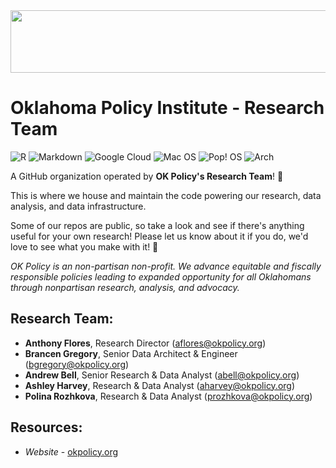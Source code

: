 <img src="https://okpolicy.wpenginepowered.com/wp-content/themes/okpolicy-v3/images/OKPolicyLogo.svg" style="width:883.2px; height:100px;"/>

# Oklahoma Policy Institute - Research Team

![R](https://img.shields.io/badge/r-%23276DC3.svg?style=for-the-badge&logo=r&logoColor=white)
![Markdown](https://img.shields.io/badge/markdown-%23000000.svg?style=for-the-badge&logo=markdown&logoColor=white)
![Google Cloud](https://img.shields.io/badge/GoogleCloud-%234285F4.svg?style=for-the-badge&logo=google-cloud&logoColor=white)
![Mac OS](https://img.shields.io/badge/mac%20os-000000?style=for-the-badge&logo=macos&logoColor=F0F0F0)
![Pop! OS](https://img.shields.io/badge/Pop!_OS-48B9C7?style=for-the-badge&logo=Pop!_OS&logoColor=white)
![Arch](https://img.shields.io/badge/arch-linux?style=for-the-badge&logo=arch-linux&logoColor=white)

A GitHub organization operated by **OK Policy's Research Team**! 🤠

This is where we house and maintain the code powering our research, data analysis, and data infrastructure.

Some of our repos are public, so take a look and see if there's anything useful for your own research! Please let us know about it if you do, we'd love to see what you make with it! 🤩

*OK Policy is an non-partisan non-profit. We advance equitable and fiscally responsible policies leading to expanded opportunity for all Oklahomans through nonpartisan research, analysis, and advocacy.*

## Research Team:
- **Anthony Flores**, Research Director (aflores@okpolicy.org)
- **Brancen Gregory**, Senior Data Architect & Engineer (bgregory@okpolicy.org)
- **Andrew Bell**, Senior Research & Data Analyst (abell@okpolicy.org)
- **Ashley Harvey**, Research & Data Analyst (aharvey@okpolicy.org)
- **Polina Rozhkova**, Research & Data Analyst (prozhkova@okpolicy.org)

## Resources:
- *Website* - [okpolicy.org](https://okpolicy.org/)

